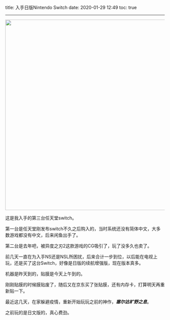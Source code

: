 title: 入手日版Nintendo Switch
date: 2020-01-29 12:49
toc: true

---
<img src="https://images.shiguangping.com/imgs/202001/IMG_5103.JPG" width=600>

这是我入手的第三台任天堂switch。

第一台是任天堂刚发布switch不久之后购入的，当时系统还没有简体中文，大多数游戏都没有中文，后来闲鱼出手了。

第二台是去年吧，被异度之刃2这款游戏的CG吸引了，玩了没多久也卖了。

前几天一直在为入手NS还是NSL所困扰，后来合计一步到位，以后能在电视上玩，还是买了这台Switch，好像是日版的续航增强版，现在版本真多。

机器是昨天到的，贴膜是今天上午到的。

刚刚贴膜的时候膜贴废了，随后又在京东买了张贴膜，还有内存卡，打算明天再重新贴一下。

最近这几天，在家躲避疫情，重新开始玩玩之前的神作，***塞尔达旷野之息***。

之前玩的是日文版的，真心费劲。
